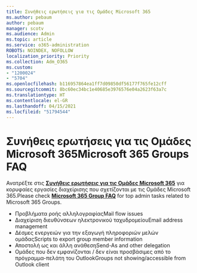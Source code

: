 ```yaml
---
title: Συνήθεις ερωτήσεις για τις Ομάδες Microsoft 365
ms.author: pebaum
author: pebaum
manager: scotv
ms.audience: Admin
ms.topic: article
ms.service: o365-administration
ROBOTS: NOINDEX, NOFOLLOW
localization_priority: Priority
ms.collection: Adm_O365
ms.custom:
- "1200024"
- "5704"
ms.openlocfilehash: b116957864ea1ff7d09850df56177f765fe12cff
ms.sourcegitcommit: 8bc60ec34bc1e40685e3976576e04a2623f63a7c
ms.translationtype: HT
ms.contentlocale: el-GR
ms.lasthandoff: 04/15/2021
ms.locfileid: "51794544"
---
```

# <a name="microsoft-365-groups-faq"></a><span data-ttu-id="a052c-102">Συνήθεις ερωτήσεις για τις Ομάδες Microsoft 365</span><span class="sxs-lookup"><span data-stu-id="a052c-102">Microsoft 365 Groups FAQ</span></span>

<span data-ttu-id="a052c-103">Ανατρέξτε στις **[Συνήθεις ερωτήσεις για τις Ομάδες Microsoft 365](https://aka.ms/M365GroupsFAQ)** για κορυφαίες εργασίες διαχείρισης που σχετίζονται με τις Ομάδες Microsoft 365.</span><span class="sxs-lookup"><span data-stu-id="a052c-103">Please check **[Microsoft 365 Group FAQ](https://aka.ms/M365GroupsFAQ)** for top admin tasks related to Microsoft 365 Groups.</span></span>

- <span data-ttu-id="a052c-104">Προβλήματα ροής αλληλογραφίας</span><span class="sxs-lookup"><span data-stu-id="a052c-104">Mail flow issues</span></span>
- <span data-ttu-id="a052c-105">Διαχείριση διευθύνσεων ηλεκτρονικού ταχυδρομείου</span><span class="sxs-lookup"><span data-stu-id="a052c-105">Email address management</span></span>
- <span data-ttu-id="a052c-106">Δέσμες ενεργειών για την εξαγωγή πληροφοριών μελών ομάδας</span><span class="sxs-lookup"><span data-stu-id="a052c-106">Scripts to export group member information</span></span>
- <span data-ttu-id="a052c-107">Αποστολή ως και άλλη ανάθεση</span><span class="sxs-lookup"><span data-stu-id="a052c-107">Send-As and other delegation</span></span>
- <span data-ttu-id="a052c-108">Ομάδες που δεν εμφανίζονται / δεν είναι προσβάσιμες από το πρόγραμμα-πελάτη του Outlook</span><span class="sxs-lookup"><span data-stu-id="a052c-108">Groups not showing/accessible from Outlook client</span></span>